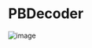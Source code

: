 # PBDecoder
![image](https://github.com/kkkbbb/PBDecoder/assets/18513551/ef1e37ab-933f-4853-8f17-7e0be4312334)
